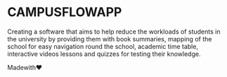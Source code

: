 # CAMPUSFLOWAPP

Creating a software that aims to help reduce the workloads of students in the university
by providing them with book summaries, mapping of the school for easy navigation round the school,
academic time table, interactive videos lessons and quizzes for testing their knowledge.

Madewith❤
